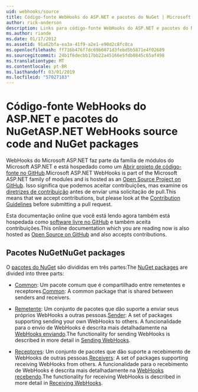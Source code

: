 ```yaml
---
uid: webhooks/source
title: Código-fonte WebHooks do ASP.NET e pacotes do NuGet | Microsoft Docs
author: rick-anderson
description: Links para código-fonte WebHooks do ASP.NET e pacotes do NuGet
ms.author: riande
ms.date: 01/17/2012
ms.assetid: 91a62bfa-ea3a-41f9-a2e1-e90d2c8fc8ca
ms.openlocfilehash: ff716b476f7dc69b6071d3febd5b5871e4f02689
ms.sourcegitcommit: 24b1f6decbb17bb22a45166e5fdb0845c65af498
ms.translationtype: MT
ms.contentlocale: pt-BR
ms.lasthandoff: 03/01/2019
ms.locfileid: "57027183"
---
```

# <a name="aspnet-webhooks-source-code-and-nuget-packages"></a><span data-ttu-id="2464f-103">Código-fonte WebHooks do ASP.NET e pacotes do NuGet</span><span class="sxs-lookup"><span data-stu-id="2464f-103">ASP.NET WebHooks source code and NuGet packages</span></span>

<span data-ttu-id="2464f-104">WebHooks do Microsoft ASP.NET faz parte da família de módulos do Microsoft ASP.NET e está hospedado como um [Abrir projeto de código-fonte no GitHub](https://github.com/aspnet/WebHooks).</span><span class="sxs-lookup"><span data-stu-id="2464f-104">Microsoft ASP.NET WebHooks is part of the Microsoft ASP.NET family of modules and is hosted as an [Open Source Project on GitHub](https://github.com/aspnet/WebHooks).</span></span> <span data-ttu-id="2464f-105">Isso significa que podemos aceitar contribuições, mas examine os [diretrizes de contribuição](https://github.com/aspnet/Home/blob/master/CONTRIBUTING.md) antes de enviar uma solicitação de pull.</span><span class="sxs-lookup"><span data-stu-id="2464f-105">This means that we accept contributions, but please look at the [Contribution Guidelines](https://github.com/aspnet/Home/blob/master/CONTRIBUTING.md) before submitting a pull request.</span></span>

<span data-ttu-id="2464f-106">Esta documentação online que você está lendo agora também está hospedada como [software livre no GitHub](http://docs.asp.net/en/latest/contribute/style-guide.html#style-guide) e também aceita contribuições.</span><span class="sxs-lookup"><span data-stu-id="2464f-106">This online documentation which you are reading now is also hosted as [Open Source on GitHub](http://docs.asp.net/en/latest/contribute/style-guide.html#style-guide) and also accepts contributions.</span></span>

## <a name="nuget-packages"></a><span data-ttu-id="2464f-107">Pacotes NuGet</span><span class="sxs-lookup"><span data-stu-id="2464f-107">NuGet packages</span></span>

<span data-ttu-id="2464f-108">O [pacotes do NuGet](https://nuget.org/packages?q=Microsoft.AspNet.WebHooks) são divididas em três partes:</span><span class="sxs-lookup"><span data-stu-id="2464f-108">The [NuGet packages](https://nuget.org/packages?q=Microsoft.AspNet.WebHooks) are divided into three parts:</span></span>

* <span data-ttu-id="2464f-109">[Common](https://www.nuget.org/packages?q=Microsoft.AspNet.WebHooks.Common): Um pacote comum que é compartilhado entre remetentes e receptores.</span><span class="sxs-lookup"><span data-stu-id="2464f-109">[Common](https://www.nuget.org/packages?q=Microsoft.AspNet.WebHooks.Common): A common package that is shared between senders and receivers.</span></span>

* <span data-ttu-id="2464f-110">[Remetente](https://www.nuget.org/packages?q=Microsoft.AspNet.WebHooks.Custom): Um conjunto de pacotes que dão suporte a enviar seus próprios WebHooks a outras pessoas.</span><span class="sxs-lookup"><span data-stu-id="2464f-110">[Sender](https://www.nuget.org/packages?q=Microsoft.AspNet.WebHooks.Custom): A set of packages supporting sending your own WebHooks to others.</span></span> <span data-ttu-id="2464f-111">A funcionalidade para o envio de WebHooks é descrita mais detalhadamente na [WebHooks enviando](sending/index.md).</span><span class="sxs-lookup"><span data-stu-id="2464f-111">The functionality for sending WebHooks is described in more detail in [Sending WebHooks](sending/index.md).</span></span>

* <span data-ttu-id="2464f-112">[Receptores](https://www.nuget.org/packages?q=Microsoft.AspNet.WebHooks.Receivers): Um conjunto de pacotes que dão suporte a recebimento de WebHooks de outras pessoas.</span><span class="sxs-lookup"><span data-stu-id="2464f-112">[Receivers](https://www.nuget.org/packages?q=Microsoft.AspNet.WebHooks.Receivers): A set of packages supporting receiving WebHooks from others.</span></span> <span data-ttu-id="2464f-113">A funcionalidade para o recebimento de WebHooks é descrita mais detalhadamente na [WebHooks recebendo](receiving/index.md).</span><span class="sxs-lookup"><span data-stu-id="2464f-113">The functionality for receiving WebHooks is described in more detail in [Receiving WebHooks](receiving/index.md).</span></span>
